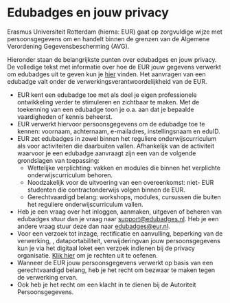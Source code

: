 # Edubadges en jouw privacy 

Erasmus Universiteit Rotterdam (hierna: EUR) gaat op zorgvuldige wijze met persoonsgegevens om en handelt binnen de grenzen van de Algemene Verordening Gegevensbescherming (AVG).

Hieronder staan de belangrijkste punten over edubadges en jouw privacy. De volledige tekst met informatie over hoe de EUR jouw gegevens verwerkt om edubadges uit te geven kun je [hier](https://raw.githubusercontent.com/edubadges/privacy/master/erasmus-universiteit-rotterdam/edubadges-nonformal-text-nl.md) vinden. Het aanvragen van een edubadge valt onder de verwerkingsverantwoordelijkheid van de EUR.

* EUR kent een edubadge toe met als doel je eigen professionele ontwikkeling verder te stimuleren en zichtbaar te maken. Met de toekenning van een edubadge toon je o.a. aan dat je bepaalde vaardigheden of kennis beheerst.
* EUR verwerkt hiervoor persoonsgegevens om de edubadge toe te kennen: voornaam, achternaam, e-mailadres, instellingsnaam en eduID.
* EUR zet edubadges in zowel binnen het reguliere onderwijscurriculum als voor activiteiten die daarbuiten vallen. Afhankelijk van de activiteit waarvoor je een edubadge aanvraagt zijn een van de volgende grondslagen van toepassing:
  * Wettelijke verplichting: vakken en modules die binnen het verplichte onderwijscurriculum behoren.
  * Noodzakelijk voor de uitvoering van een overeenkomst: niet- EUR studenten die contractonderwijs volgen binnen de EUR.
  * Gerechtvaardigd belang: workshops, modules, cursussen die buiten het reguliere onderwijscurriculum vallen.
* Heb je een vraag over het inloggen, aanmaken, uitgeven of beheren van edubadges stuur dan je vraag naar [support@edubadges.nl](mailto:support@edubadges.nl). Heb je een andere vraag stuur deze dan naar [edubadges@eur.nl](mailto:edubadges@eur.nl).
* Voor een verzoek tot inzage, rectificatie en aanvulling, beperking van de verwerking, , dataportabiliteit, verwijderingvan jouw persoonsgegevens kun je via het digitaal loket een verzoek indienen bij de privacy organisatie. [Klik hier](https://privacyportal-de.onetrust.com/webform/90b843a2-b043-48eb-8220-434fd5283264/eec4558a-fb83-44cc-8c58-568a505aaeb6) om je rechten uit te oefenen.
* Wanneer de EUR jouw persoonsgegevens verwerkt op basis van een gerechtvaardigd belang, heb je het recht om bezwaar te maken tegen de verwerking ervan.
* Ook heb je het recht om een klacht in te dienen bij de Autoriteit Persoonsgegevens.
